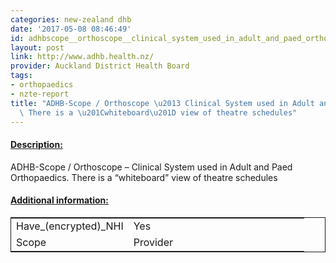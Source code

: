 ```yaml
---
categories: new-zealand dhb
date: '2017-05-08 08:46:49'
id: adhbscope__orthoscope__clinical_system_used_in_adult_and_paed_orthopaedics__there_is_a_whiteboard_view_of_theatre_schedules
layout: post
link: http://www.adhb.health.nz/
provider: Auckland District Health Board
tags:
- orthopaedics
- nzte-report
title: "ADHB-Scope / Orthoscope \u2013 Clinical System used in Adult and Paed Orthopaedics.
  \ There is a \u201Cwhiteboard\u201D view of theatre schedules"
---
```



 <h4> <u>Description:</u> </h4>
ADHB-Scope / Orthoscope – Clinical System used in Adult and Paed Orthopaedics.  There is a “whiteboard” view of theatre schedules
 <h4> <u>Additional information:</u> </h4>
 <table style="border: 1px solid">
 <tr> <td width="40%">Have_(encrypted)_NHI</td> <td>Yes</td> </tr>
 <tr> <td width="40%">Scope</td> <td>Provider</td> </tr>
 </table>